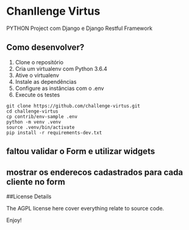Chanllenge Virtus
=========================

PYTHON Project com Django e Django Restful Framework

## Como desenvolver?

1. Clone o repositório
2. Cria um virtualenv com Python 3.6.4
3. Ative o virtualenv
4. Instale as dependências
5. Configure as instâncias com o .env
6. Execute os testes

```console
git clone https://github.com/challenge-virtus.git
cd challenge-virtus
cp contrib/env-sample .env
python -m venv .venv
source .venv/bin/activate
pip install -r requirements-dev.txt
```
## faltou validar o Form e utilizar widgets
## mostrar os enderecos cadastrados para cada cliente no form



##License Details

The AGPL license here cover everything relate to source code.


Enjoy!

